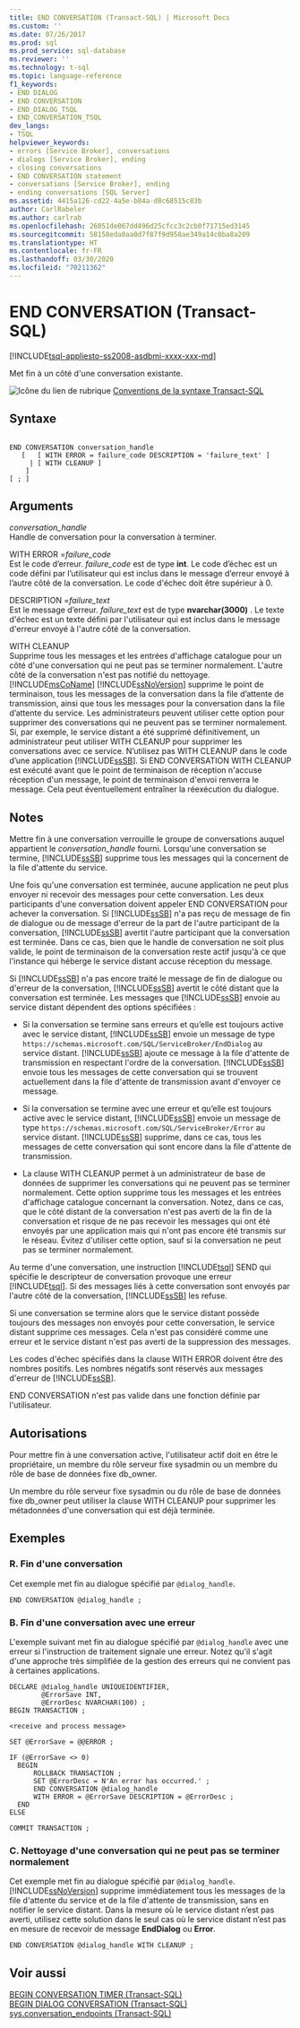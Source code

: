 ```yaml
---
title: END CONVERSATION (Transact-SQL) | Microsoft Docs
ms.custom: ''
ms.date: 07/26/2017
ms.prod: sql
ms.prod_service: sql-database
ms.reviewer: ''
ms.technology: t-sql
ms.topic: language-reference
f1_keywords:
- END DIALOG
- END CONVERSATION
- END_DIALOG_TSQL
- END_CONVERSATION_TSQL
dev_langs:
- TSQL
helpviewer_keywords:
- errors [Service Broker], conversations
- dialogs [Service Broker], ending
- closing conversations
- END CONVERSATION statement
- conversations [Service Broker], ending
- ending conversations [SQL Server]
ms.assetid: 4415a126-cd22-4a5e-b84a-d8c68515c83b
author: CarlRabeler
ms.author: carlrab
ms.openlocfilehash: 26051de067dd496d25cfcc3c2cb0f71715ed3145
ms.sourcegitcommit: 58158eda0aa0d7f87f9d958ae349a14c0ba8a209
ms.translationtype: HT
ms.contentlocale: fr-FR
ms.lasthandoff: 03/30/2020
ms.locfileid: "70211362"
---
```

# <a name="end-conversation-transact-sql"></a>END CONVERSATION (Transact-SQL)
[!INCLUDE[tsql-appliesto-ss2008-asdbmi-xxxx-xxx-md](../../includes/tsql-appliesto-ss2008-asdbmi-xxxx-xxx-md.md)]

  Met fin à un côté d'une conversation existante.  
  
 ![Icône du lien de rubrique](../../database-engine/configure-windows/media/topic-link.gif "Icône du lien de rubrique") [Conventions de la syntaxe Transact-SQL](../../t-sql/language-elements/transact-sql-syntax-conventions-transact-sql.md)  
  
## <a name="syntax"></a>Syntaxe  
  
```  
  
END CONVERSATION conversation_handle  
   [   [ WITH ERROR = failure_code DESCRIPTION = 'failure_text' ]  
     | [ WITH CLEANUP ]  
    ]  
[ ; ]  
```  
  
## <a name="arguments"></a>Arguments  
 *conversation_handle*  
 Handle de conversation pour la conversation à terminer.  
  
 WITH ERROR =*failure_code*  
 Est le code d’erreur. *failure_code* est de type **int**. Le code d’échec est un code défini par l’utilisateur qui est inclus dans le message d’erreur envoyé à l’autre côté de la conversation. Le code d'échec doit être supérieur à 0.  
  
 DESCRIPTION =*failure_text*  
 Est le message d’erreur. *failure_text* est de type **nvarchar(3000)** . Le texte d'échec est un texte défini par l'utilisateur qui est inclus dans le message d'erreur envoyé à l'autre côté de la conversation.  
  
 WITH CLEANUP  
 Supprime tous les messages et les entrées d'affichage catalogue pour un côté d'une conversation qui ne peut pas se terminer normalement. L'autre côté de la conversation n'est pas notifié du nettoyage. [!INCLUDE[msCoName](../../includes/msconame-md.md)] [!INCLUDE[ssNoVersion](../../includes/ssnoversion-md.md)] supprime le point de terminaison, tous les messages de la conversation dans la file d’attente de transmission, ainsi que tous les messages pour la conversation dans la file d’attente du service. Les administrateurs peuvent utiliser cette option pour supprimer des conversations qui ne peuvent pas se terminer normalement. Si, par exemple, le service distant a été supprimé définitivement, un administrateur peut utiliser WITH CLEANUP pour supprimer les conversations avec ce service. N’utilisez pas WITH CLEANUP dans le code d’une application [!INCLUDE[ssSB](../../includes/sssb-md.md)]. Si END CONVERSATION WITH CLEANUP est exécuté avant que le point de terminaison de réception n'accuse réception d'un message, le point de terminaison d'envoi renverra le message. Cela peut éventuellement entraîner la réexécution du dialogue.  
  
## <a name="remarks"></a>Notes  
 Mettre fin à une conversation verrouille le groupe de conversations auquel appartient le *conversation_handle* fourni. Lorsqu'une conversation se termine, [!INCLUDE[ssSB](../../includes/sssb-md.md)] supprime tous les messages qui la concernent de la file d'attente du service.  
  
 Une fois qu'une conversation est terminée, aucune application ne peut plus envoyer ni recevoir des messages pour cette conversation. Les deux participants d'une conversation doivent appeler END CONVERSATION pour achever la conversation. Si [!INCLUDE[ssSB](../../includes/sssb-md.md)] n'a pas reçu de message de fin de dialogue ou de message d'erreur de la part de l'autre participant de la conversation, [!INCLUDE[ssSB](../../includes/sssb-md.md)] avertit l'autre participant que la conversation est terminée. Dans ce cas, bien que le handle de conversation ne soit plus valide, le point de terminaison de la conversation reste actif jusqu'à ce que l'instance qui héberge le service distant accuse réception du message.  
  
 Si [!INCLUDE[ssSB](../../includes/sssb-md.md)] n'a pas encore traité le message de fin de dialogue ou d'erreur de la conversation, [!INCLUDE[ssSB](../../includes/sssb-md.md)] avertit le côté distant que la conversation est terminée. Les messages que [!INCLUDE[ssSB](../../includes/sssb-md.md)] envoie au service distant dépendent des options spécifiées :  
  
-   Si la conversation se termine sans erreurs et qu’elle est toujours active avec le service distant, [!INCLUDE[ssSB](../../includes/sssb-md.md)] envoie un message de type `https://schemas.microsoft.com/SQL/ServiceBroker/EndDialog` au service distant. [!INCLUDE[ssSB](../../includes/sssb-md.md)] ajoute ce message à la file d'attente de transmission en respectant l'ordre de la conversation. [!INCLUDE[ssSB](../../includes/sssb-md.md)] envoie tous les messages de cette conversation qui se trouvent actuellement dans la file d'attente de transmission avant d'envoyer ce message.  
  
-   Si la conversation se termine avec une erreur et qu’elle est toujours active avec le service distant, [!INCLUDE[ssSB](../../includes/sssb-md.md)] envoie un message de type `https://schemas.microsoft.com/SQL/ServiceBroker/Error` au service distant. [!INCLUDE[ssSB](../../includes/sssb-md.md)] supprime, dans ce cas, tous les messages de cette conversation qui sont encore dans la file d'attente de transmission.  
  
-   La clause WITH CLEANUP permet à un administrateur de base de données de supprimer les conversations qui ne peuvent pas se terminer normalement. Cette option supprime tous les messages et les entrées d'affichage catalogue concernant la conversation. Notez, dans ce cas, que le côté distant de la conversation n'est pas averti de la fin de la conversation et risque de ne pas recevoir les messages qui ont été envoyés par une application mais qui n'ont pas encore été transmis sur le réseau. Évitez d'utiliser cette option, sauf si la conversation ne peut pas se terminer normalement.  
  
 Au terme d'une conversation, une instruction [!INCLUDE[tsql](../../includes/tsql-md.md)] SEND qui spécifie le descripteur de conversation provoque une erreur [!INCLUDE[tsql](../../includes/tsql-md.md)]. Si des messages liés à cette conversation sont envoyés par l'autre côté de la conversation, [!INCLUDE[ssSB](../../includes/sssb-md.md)] les refuse.  
  
 Si une conversation se termine alors que le service distant possède toujours des messages non envoyés pour cette conversation, le service distant supprime ces messages. Cela n'est pas considéré comme une erreur et le service distant n'est pas averti de la suppression des messages.  
  
 Les codes d'échec spécifiés dans la clause WITH ERROR doivent être des nombres positifs. Les nombres négatifs sont réservés aux messages d'erreur de [!INCLUDE[ssSB](../../includes/sssb-md.md)].  
  
 END CONVERSATION n'est pas valide dans une fonction définie par l'utilisateur.  
  
## <a name="permissions"></a>Autorisations  
 Pour mettre fin à une conversation active, l'utilisateur actif doit en être le propriétaire, un membre du rôle serveur fixe sysadmin ou un membre du rôle de base de données fixe db_owner.  
  
 Un membre du rôle serveur fixe sysadmin ou du rôle de base de données fixe db_owner peut utiliser la clause WITH CLEANUP pour supprimer les métadonnées d'une conversation qui est déjà terminée.  
  
## <a name="examples"></a>Exemples  
  
### <a name="a-ending-a-conversation"></a>R. Fin d'une conversation  
 Cet exemple met fin au dialogue spécifié par `@dialog_handle`.  
  
```  
END CONVERSATION @dialog_handle ;  
```  
  
### <a name="b-ending-a-conversation-with-an-error"></a>B. Fin d'une conversation avec une erreur  
 L'exemple suivant met fin au dialogue spécifié par `@dialog_handle` avec une erreur si l'instruction de traitement signale une erreur. Notez qu'il s'agit d'une approche très simplifiée de la gestion des erreurs qui ne convient pas à certaines applications.  
  
```  
DECLARE @dialog_handle UNIQUEIDENTIFIER,  
        @ErrorSave INT,  
        @ErrorDesc NVARCHAR(100) ;  
BEGIN TRANSACTION ;  
  
<receive and process message>  
  
SET @ErrorSave = @@ERROR ;  
  
IF (@ErrorSave <> 0)  
  BEGIN  
      ROLLBACK TRANSACTION ;  
      SET @ErrorDesc = N'An error has occurred.' ;  
      END CONVERSATION @dialog_handle   
      WITH ERROR = @ErrorSave DESCRIPTION = @ErrorDesc ;  
  END  
ELSE  
  
COMMIT TRANSACTION ;  
```  
  
### <a name="c-cleaning-up-a-conversation-that-cannot-complete-normally"></a>C. Nettoyage d'une conversation qui ne peut pas se terminer normalement  
 Cet exemple met fin au dialogue spécifié par `@dialog_handle`. [!INCLUDE[ssNoVersion](../../includes/ssnoversion-md.md)] supprime immédiatement tous les messages de la file d'attente du service et de la file d'attente de transmission, sans en notifier le service distant. Dans la mesure où le service distant n’est pas averti, utilisez cette solution dans le seul cas où le service distant n’est pas en mesure de recevoir de message **EndDialog** ou **Error**.  
  
```  
END CONVERSATION @dialog_handle WITH CLEANUP ;  
```  
  
## <a name="see-also"></a>Voir aussi  
 [BEGIN CONVERSATION TIMER &#40;Transact-SQL&#41;](../../t-sql/statements/begin-conversation-timer-transact-sql.md)   
 [BEGIN DIALOG CONVERSATION &#40;Transact-SQL&#41;](../../t-sql/statements/begin-dialog-conversation-transact-sql.md)   
 [sys.conversation_endpoints &#40;Transact-SQL&#41;](../../relational-databases/system-catalog-views/sys-conversation-endpoints-transact-sql.md)  
  
  
